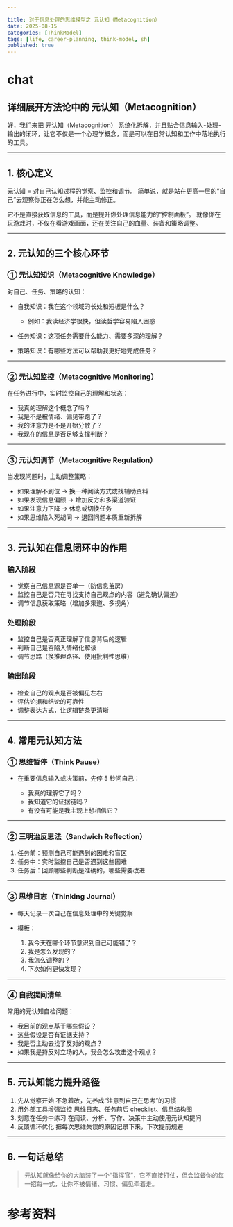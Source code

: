 ```yaml
---

title: 对于信息处理的思维模型之 元认知（Metacognition）
date: 2025-08-15
categories: [ThinkModel]
tags: [life, career-planning, think-model, sh]
published: true
---
```




# chat

## 详细展开方法论中的 元认知（Metacognition）

好，我们来把 元认知（Metacognition） 系统化拆解，并且贴合信息输入-处理-输出的闭环，让它不仅是一个心理学概念，而是可以在日常认知和工作中落地执行的工具。

---

## 1. 核心定义

元认知 = 对自己认知过程的觉察、监控和调节。
简单说，就是站在更高一层的“自己”去观察你正在怎么想，并能主动修正。

它不是直接获取信息的工具，而是提升你处理信息能力的“控制面板”。
就像你在玩游戏时，不仅在看游戏画面，还在关注自己的血量、装备和策略调整。

---

## 2. 元认知的三个核心环节

### ① 元认知知识（Metacognitive Knowledge）

对自己、任务、策略的认知：

* 自我知识：我在这个领域的长处和短板是什么？

  * 例如：我读经济学很快，但读哲学容易陷入困惑
* 任务知识：这项任务需要什么能力、需要多深的理解？
* 策略知识：有哪些方法可以帮助我更好地完成任务？

---

### ② 元认知监控（Metacognitive Monitoring）

在任务进行中，实时监控自己的理解和状态：

* 我真的理解这个概念了吗？
* 我是不是被情绪、偏见带跑了？
* 我的注意力是不是开始分散了？
* 我现在的信息是否足够支撑判断？

---

### ③ 元认知调节（Metacognitive Regulation）

当发现问题时，主动调整策略：

* 如果理解不到位 → 换一种阅读方式或找辅助资料
* 如果发现信息偏颇 → 增加反方和多渠道验证
* 如果注意力下降 → 休息或切换任务
* 如果思维陷入死胡同 → 退回问题本质重新拆解

---

## 3. 元认知在信息闭环中的作用

### 输入阶段

* 觉察自己信息源是否单一（防信息茧房）
* 监控自己是否只在寻找支持自己观点的内容（避免确认偏差）
* 调节信息获取策略（增加多渠道、多视角）

### 处理阶段

* 监控自己是否真正理解了信息背后的逻辑
* 判断自己是否陷入情绪化解读
* 调节思路（换推理路径、使用批判性思维）

### 输出阶段

* 检查自己的观点是否被偏见左右
* 评估论据和结论的可靠性
* 调整表达方式，让逻辑链条更清晰

---

## 4. 常用元认知方法

### ① 思维暂停（Think Pause）

* 在重要信息输入或决策前，先停 5 秒问自己：

  * 我真的理解它了吗？
  * 我知道它的证据链吗？
  * 有没有可能是我主观上想相信它？

---

### ② 三明治反思法（Sandwich Reflection）

1. 任务前：预测自己可能遇到的困难和盲区
2. 任务中：实时监控自己是否遇到这些困难
3. 任务后：回顾哪些判断是准确的，哪些需要改进

---

### ③ 思维日志（Thinking Journal）

* 每天记录一次自己在信息处理中的关键觉察
* 模板：

  1. 我今天在哪个环节意识到自己可能错了？
  2. 我是怎么发现的？
  3. 我怎么调整的？
  4. 下次如何更快发现？

---

### ④ 自我提问清单

常用的元认知自检问题：

* 我目前的观点基于哪些假设？
* 这些假设是否有证据支持？
* 我是否主动去找了反对的观点？
* 如果我是持反对立场的人，我会怎么攻击这个观点？

---

## 5. 元认知能力提升路径

1. 先从觉察开始
   不急着改，先养成“注意到自己在思考”的习惯
2. 用外部工具增强监控
   思维日志、任务前后 checklist、信息结构图
3. 刻意在任务中练习
   在阅读、分析、写作、决策中主动使用元认知提问
4. 反馈循环优化
   把每次思维失误的原因记录下来，下次提前规避

---

## 6. 一句话总结

> 元认知就像给你的大脑装了一个“指挥官”，它不直接打仗，但会监督你的每一招每一式，让你不被情绪、习惯、偏见牵着走。


# 参考资料

